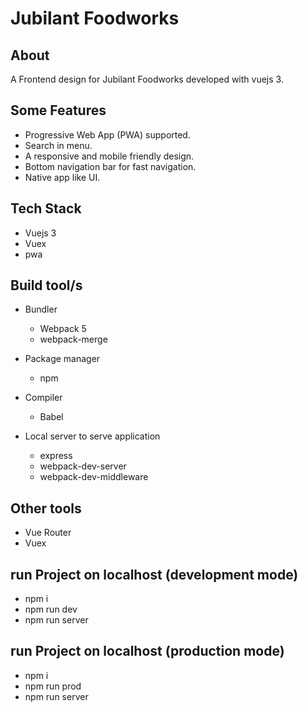 # Jubilant Foodworks

## About

A Frontend design for Jubilant Foodworks developed with vuejs 3.

## Some Features

- Progressive Web App (PWA) supported.
- Search in menu.
- A responsive and mobile friendly design.
- Bottom navigation bar for fast navigation.
- Native app like UI.

## Tech Stack

- Vuejs 3
- Vuex
- pwa

## Build tool/s

- Bundler

  - Webpack 5
  - webpack-merge

- Package manager

  - npm

- Compiler

  - Babel

- Local server to serve application
  - express
  - webpack-dev-server
  - webpack-dev-middleware

## Other tools

- Vue Router
- Vuex

## run Project on localhost (development mode)

- npm i
- npm run dev
- npm run server

## run Project on localhost (production mode)

- npm i
- npm run prod
- npm run server
